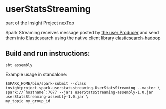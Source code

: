 # userStatsStreaming

part of the Insight Project [nexTop](https://github.com/rentzso/nextop)

Spark Streaming receives message posted by [the user Producer](https://github.com/rentzso/simulatedUser) and send them into Elasticsearch using the native client library [elasticsearch-hadoop](https://github.com/elastic/elasticsearch-hadoop)

## Build and run instructions:
```
sbt assembly
```

Example usage in standalone:
```
$SPARK_HOME/bin/spark-submit --class insightproject.spark.userstatsstreaming.UserStatsStreaming --master \
spark://`hostname`:7077 --jars userStatsStreaming-assembly-1.0.jar userStatsStreaming-assembly-1.0.jar \
my_topic my_group_id
```

